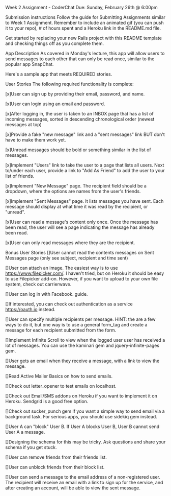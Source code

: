 Week 2 Assignment - CoderChat
Due: Sunday, February 26th @ 6:00pm

Submission instructions
Follow the guide for Submitting Assignments similar to Week 1 Assignment. Remember to include an animated gif (you can push it to your repo), # of hours spent and a Heroku link in the README.md file.

Get started by replacing your new Rails project with this README template and checking things off as you complete them.

App Description
As covered in Monday's lecture, this app will allow users to send messages to each other that can only be read once, similar to the popular app SnapChat.

Here's a sample app that meets REQUIRED stories.

User Stories
The following required functionality is complete:

[x]User can sign up by providing their email, password, and name.

[x]User can login using an email and password.

[x]After logging in, the user is taken to an INBOX page that has a list of incoming messages, sorted in descending chronological order (newest messages at top)

[x]Provide a fake "new message" link and a "sent messages" link BUT don't have to make them work yet.

[x]Unread messages should be bold or something similar in the list of messages.

[x]Implement "Users" link to take the user to a page that lists all users. Next to/under each user, provide a link to "Add As Friend" to add the user to your list of friends.

[x]Implement "New Message" page. The recipient field should be a dropdown, where the options are names from the user's friends.

[x]Implement "Sent Messages" page. It lists messages you have sent. Each message should display at what time it was read by the recipient, or "unread".

[x]User can read a message's content only once. Once the message has been read, the user will see a page indicating the message has already been read.

[x]User can only read messages where they are the recipient.

Bonus User Stories
[]User cannot read the contents messages on Sent Messages page (only see subject, recipient and time sent)

[]User can attach an image. The easiest way is to use https://www.filepicker.com/. I haven't tried, but on Heroku it should be easy to use Filepicker add-on. However, if you want to upload to your own file system, check out carrierwave.

[]User can log in with Facebook. guide.

[]If interested, you can check out authentication as a service https://oauth.io instead.

[]User can specify multiple recipients per message. HINT: the are a few ways to do it, but one way is to use a general form_tag and create a message for each recipient submitted from the form.

[]Implement Infinite Scroll to view when the logged user user has received a lot of messages. You can use the kaminari gem and jquery-infinite-pages gem.

[]User gets an email when they receive a message, with a link to view the message.

[]Read Active Mailer Basics on how to send emails.

[]Check out letter_opener to test emails on localhost.

[]Check out Email/SMS addons on Heroku if you want to implement it on Heroku. Sendgrid is a good free option.

[]Check out sucker_punch gem if you want a simple way to send email via a background task. For serious apps, you should use sidekiq gem instead.

[]User A can "block" User B. If User A blocks User B, User B cannot send User A a message.

[]Designing the schema for this may be tricky. Ask questions and share your schema if you get stuck.

[]User can remove friends from their friends list.

[]User can unblock friends from their block list.

[]User can send a message to the email address of a non-registered user. The recipient will receive an email with a link to sign up for the service, and after creating an account, will be able to view the sent message.
